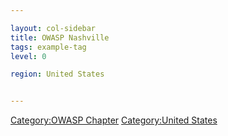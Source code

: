 ```yaml
---

layout: col-sidebar
title: OWASP Nashville
tags: example-tag
level: 0

region: United States


---
```



[Category:OWASP Chapter](Category:OWASP_Chapter "wikilink")
[Category:United States](Category:United_States "wikilink")
